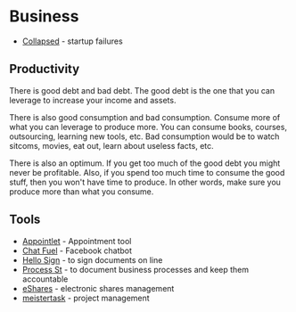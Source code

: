 # Business

- [Collapsed](https://collapsed.co/) - startup failures

## Productivity

There is good debt and bad debt. The good debt is the one that you can leverage to increase your income and assets. 

There is also good consumption and bad consumption. Consume more of what you can leverage to produce more. You can consume books, courses, outsourcing, learning new tools, etc. Bad consumption would be to watch sitcoms, movies, eat out, learn about useless facts, etc.

There is also an optimum. If you get too much of the good debt you might never be profitable. Also, if you spend too much time to consume the good stuff, then you won't have time to produce. In other words, make sure you produce more than what you consume.

## Tools

- [Appointlet](https://www.appointlet.com/) - Appointment tool
- [Chat Fuel](https://chatfuel.com/) - Facebook chatbot
- [Hello Sign](https://www.hellosign.com/) - to sign documents on line
- [Process St](https://www.process.st/) - to document business processes and keep them accountable
- [eShares](https://esharesinc.com/) - electronic shares management
- [meistertask](https://www.meistertask.com/) - project management
